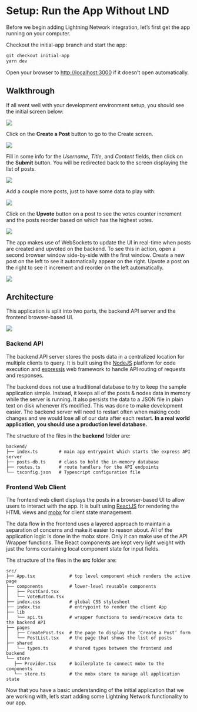 # Setup: Run the App Without LND

Before we begin adding Lightning Network integration, let’s first get the app running on your computer.

Checkout the initial-app branch and start the app:

```typescript
git checkout initial-app
yarn dev
```

Open your browser to [http://localhost:3000](http://localhost:3000) if it doesn’t open automatically.

## Walkthrough

If all went well with your development environment setup, you should see the initial screen below:

![](../.gitbook/assets/preLND01.png)

Click on the **Create a Post** button to go to the Create screen.

![](../.gitbook/assets/preLND02.png)

Fill in some info for the _Username_, _Title_, and _Content_ fields, then click on the **Submit** button. You will be redirected back to the screen displaying the list of posts.

![](../.gitbook/assets/preLND03.png)

Add a couple more posts, just to have some data to play with.

![](../.gitbook/assets/preLND04.png)

Click on the **Upvote** button on a post to see the votes counter increment and the posts reorder based on which has the highest votes.

![](../.gitbook/assets/preLND05.png)

The app makes use of WebSockets to update the UI in real-time when posts are created and upvoted on the backend. To see this in action, open a second browser window side-by-side with the first window. Create a new post on the left to see it automatically appear on the right. Upvote a post on the right to see it increment and reorder on the left automatically.

![](../.gitbook/assets/preLND06.png)

## Architecture

This application is split into two parts, the backend API server and the frontend browser-based UI.

![](../.gitbook/assets/appArchitecture.png)

### Backend API

The backend API server stores the posts data in a centralized location for multiple clients to query. It is built using the [NodeJS](https://nodejs.org) platform for code execution and [expressjs](https://expressjs.com) web framework to handle API routing of requests and responses.

The backend does not use a traditional database to try to keep the sample application simple. Instead, it keeps all of the posts & nodes data in memory while the server is running. It also persists the data to a JSON file in plain text on disk whenever it’s modified. This was done to make development easier. The backend server will need to restart often when making code changes and we would lose all of our data after each restart. **In a real world application, you should use a production level database.**

The structure of the files in the **backend** folder are:

```text
backend/
├── index.ts        # main app entrypoint which starts the express API server
├── posts-db.ts     # class to hold the in-memory database
├── routes.ts       # route handlers for the API endpoints
└── tsconfig.json   # Typescript configuration file
```

### Frontend Web Client

The frontend web client displays the posts in a browser-based UI to allow users to interact with the app. It is built using [ReactJS](https://reactjs.org) for rendering the HTML views and [mobx](https://mobx.js.org) for client state management.

The data flow in the frontend uses a layered approach to maintain a separation of concerns and make it easier to reason about. All of the application logic is done in the mobx store. Only it can make use of the API Wrapper functions. The React components are kept very light weight with just the forms containing local component state for input fields.

The structure of the files in the **src** folder are:

```text
src/
├── App.tsx             # top level component which renders the active page
├── components          # lower-level reusable components
│   ├── PostCard.tsx
│   └── VoteButton.tsx
├── index.css           # global CSS stylesheet
├── index.tsx           # entrypoint to render the client App
├── lib
│   └── api.ts          # wrapper functions to send/receive data to the backend API
├── pages               
│   ├── CreatePost.tsx  # the page to display the ‘Create a Post’ form
│   └── PostList.tsx    # the page that shows the list of posts
├── shared
│   └── types.ts        # shared types between the frontend and backend
└── store
   ├── Provider.tsx     # boilerplate to connect mobx to the components
   └── store.ts         # the mobx store to manage all application state
```

Now that you have a basic understanding of the initial application that we are working with, let’s start adding some Lightning Network functionality to our app.

